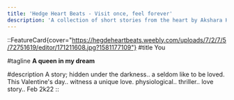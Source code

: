```yaml
---
title: 'Hedge Heart Beats - Visit once, feel forever'
description: 'A collection of short stories from the heart by Akshara Hegde'
---
```


::FeatureCard{cover="https://hegdeheartbeats.weebly.com/uploads/7/2/7/5/72751619/editor/171211608.jpg?1581177109"}
#title
You

#tagline
**A queen in my dream**

#description
A story; hidden under the darkness.. a seldom like to be loved.
This Valentine's day.. witness a unique love.
physiological..
thriller..
love story..
Feb 2k22
::
